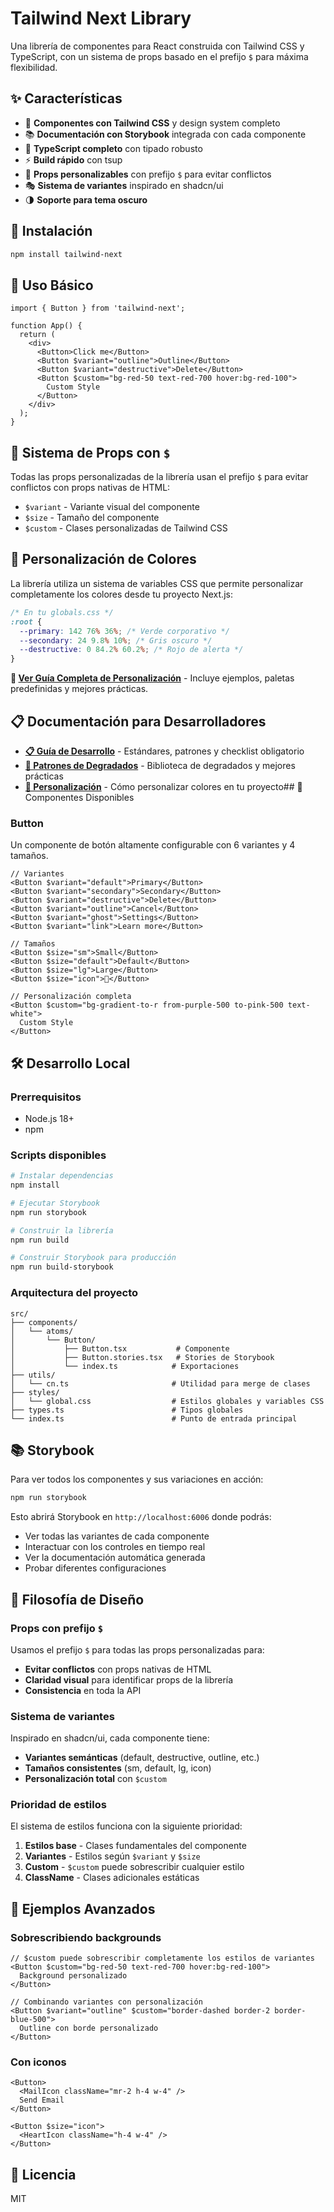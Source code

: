 # Tailwind Next Library

Una librería de componentes para React construida con Tailwind CSS y TypeScript, con un sistema de props basado en el prefijo `$` para máxima flexibilidad.

## ✨ Características

- 🎨 **Componentes con Tailwind CSS** y design system completo
- 📚 **Documentación con Storybook** integrada con cada componente
- 🔧 **TypeScript completo** con tipado robusto
- ⚡ **Build rápido** con tsup
- 🎯 **Props personalizables** con prefijo `$` para evitar conflictos
- 🎭 **Sistema de variantes** inspirado en shadcn/ui
- 🌗 **Soporte para tema oscuro**

## 🚀 Instalación

```bash
npm install tailwind-next
```

## 📖 Uso Básico

```tsx
import { Button } from 'tailwind-next';

function App() {
  return (
    <div>
      <Button>Click me</Button>
      <Button $variant="outline">Outline</Button>
      <Button $variant="destructive">Delete</Button>
      <Button $custom="bg-red-50 text-red-700 hover:bg-red-100">
        Custom Style
      </Button>
    </div>
  );
}
```

## 🎨 Sistema de Props con `$`

Todas las props personalizadas de la librería usan el prefijo `$` para evitar conflictos con props nativas de HTML:

- `$variant` - Variante visual del componente
- `$size` - Tamaño del componente
- `$custom` - Clases personalizadas de Tailwind CSS

## 🎨 Personalización de Colores

La librería utiliza un sistema de variables CSS que permite personalizar completamente los colores desde tu proyecto Next.js:

```css
/* En tu globals.css */
:root {
  --primary: 142 76% 36%; /* Verde corporativo */
  --secondary: 24 9.8% 10%; /* Gris oscuro */
  --destructive: 0 84.2% 60.2%; /* Rojo de alerta */
}
```

**📖 [Ver Guía Completa de Personalización](./CUSTOMIZATION.md)** - Incluye ejemplos, paletas predefinidas y mejores prácticas.

## 📋 Documentación para Desarrolladores

- **[📋 Guía de Desarrollo](./DEVELOPMENT_GUIDE.md)** - Estándares, patrones y checklist obligatorio
- **[🎨 Patrones de Degradados](./GRADIENTS_GUIDE.md)** - Biblioteca de degradados y mejores prácticas
- **[🎨 Personalización](./CUSTOMIZATION.md)** - Cómo personalizar colores en tu proyecto## 🧩 Componentes Disponibles

### Button

Un componente de botón altamente configurable con 6 variantes y 4 tamaños.

```tsx
// Variantes
<Button $variant="default">Primary</Button>
<Button $variant="secondary">Secondary</Button>
<Button $variant="destructive">Delete</Button>
<Button $variant="outline">Cancel</Button>
<Button $variant="ghost">Settings</Button>
<Button $variant="link">Learn more</Button>

// Tamaños
<Button $size="sm">Small</Button>
<Button $size="default">Default</Button>
<Button $size="lg">Large</Button>
<Button $size="icon">🚀</Button>

// Personalización completa
<Button $custom="bg-gradient-to-r from-purple-500 to-pink-500 text-white">
  Custom Style
</Button>
```

## 🛠️ Desarrollo Local

### Prerrequisitos

- Node.js 18+
- npm

### Scripts disponibles

```bash
# Instalar dependencias
npm install

# Ejecutar Storybook
npm run storybook

# Construir la librería
npm run build

# Construir Storybook para producción
npm run build-storybook
```

### Arquitectura del proyecto

```text
src/
├── components/
│   └── atoms/
│       └── Button/
│           ├── Button.tsx           # Componente
│           ├── Button.stories.tsx   # Stories de Storybook
│           └── index.ts            # Exportaciones
├── utils/
│   └── cn.ts                       # Utilidad para merge de clases
├── styles/
│   └── global.css                  # Estilos globales y variables CSS
├── types.ts                        # Tipos globales
└── index.ts                        # Punto de entrada principal
```

## 📚 Storybook

Para ver todos los componentes y sus variaciones en acción:

```bash
npm run storybook
```

Esto abrirá Storybook en `http://localhost:6006` donde podrás:

- Ver todas las variantes de cada componente
- Interactuar con los controles en tiempo real
- Ver la documentación automática generada
- Probar diferentes configuraciones

## 🎯 Filosofía de Diseño

### Props con prefijo `$`

Usamos el prefijo `$` para todas las props personalizadas para:

- **Evitar conflictos** con props nativas de HTML
- **Claridad visual** para identificar props de la librería
- **Consistencia** en toda la API

### Sistema de variantes

Inspirado en shadcn/ui, cada componente tiene:

- **Variantes semánticas** (default, destructive, outline, etc.)
- **Tamaños consistentes** (sm, default, lg, icon)
- **Personalización total** con `$custom`

### Prioridad de estilos

El sistema de estilos funciona con la siguiente prioridad:

1. **Estilos base** - Clases fundamentales del componente
2. **Variantes** - Estilos según `$variant` y `$size`
3. **Custom** - `$custom` puede sobrescribir cualquier estilo
4. **ClassName** - Clases adicionales estáticas

## 🌟 Ejemplos Avanzados

### Sobrescribiendo backgrounds

```tsx
// $custom puede sobrescribir completamente los estilos de variantes
<Button $custom="bg-red-50 text-red-700 hover:bg-red-100">
  Background personalizado
</Button>

// Combinando variantes con personalización
<Button $variant="outline" $custom="border-dashed border-2 border-blue-500">
  Outline con borde personalizado
</Button>
```

### Con iconos

```tsx
<Button>
  <MailIcon className="mr-2 h-4 w-4" />
  Send Email
</Button>

<Button $size="icon">
  <HeartIcon className="h-4 w-4" />
</Button>
```

## 📄 Licencia

MIT
